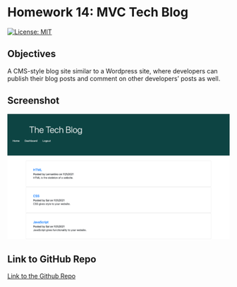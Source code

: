 # Homework 14: MVC Tech Blog

[![License: MIT](https://img.shields.io/badge/License-MIT-yellow.svg)](https://opensource.org/licenses/MIT)

## Objectives
A CMS-style blog site similar to a Wordpress site, where developers can publish their blog posts and comment on other developers’ posts as well.

## Screenshot
![Blog homepage that shows nav links to home, dashboard, and login as well as recent blog posts by users](./public/images/tech-blog-screenshot.png)

## Link to GitHub Repo
[Link to the Github Repo](https://github.com/erikaosterbur/MVC-tech-blog.git)
